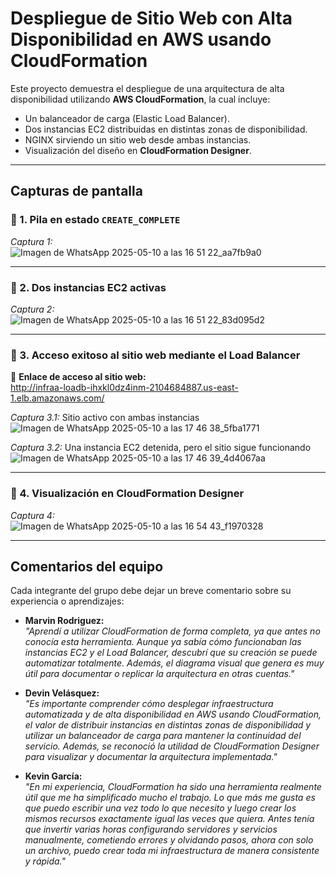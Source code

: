 # Despliegue de Sitio Web con Alta Disponibilidad en AWS usando CloudFormation

Este proyecto demuestra el despliegue de una arquitectura de alta disponibilidad utilizando **AWS CloudFormation**, la cual incluye:

- Un balanceador de carga (Elastic Load Balancer).
- Dos instancias EC2 distribuidas en distintas zonas de disponibilidad.
- NGINX sirviendo un sitio web desde ambas instancias.
- Visualización del diseño en **CloudFormation Designer**.

---

## Capturas de pantalla

### 📌 1. Pila en estado `CREATE_COMPLETE`
*Captura 1:*  
![Imagen de WhatsApp 2025-05-10 a las 16 51 22_aa7fb9a0](https://github.com/user-attachments/assets/317913ec-738a-4207-a658-e9d3b36049dc)


---

### 📌 2. Dos instancias EC2 activas
*Captura 2:*  
![Imagen de WhatsApp 2025-05-10 a las 16 51 22_83d095d2](https://github.com/user-attachments/assets/471cd72c-8578-462c-8b38-e0d4c164e5b9)


---

### 📌 3. Acceso exitoso al sitio web mediante el Load Balancer
🔗 **Enlace de acceso al sitio web:**  
http://infraa-loadb-ihxkl0dz4inm-2104684887.us-east-1.elb.amazonaws.com/

*Captura 3.1:* Sitio activo con ambas instancias  
![Imagen de WhatsApp 2025-05-10 a las 17 46 38_5fba1771](https://github.com/user-attachments/assets/310d7215-77dc-4850-a56a-6626bf33da88)


*Captura 3.2:* Una instancia EC2 detenida, pero el sitio sigue funcionando  
![Imagen de WhatsApp 2025-05-10 a las 17 46 39_4d4067aa](https://github.com/user-attachments/assets/4cbaf7f7-0be3-4266-90e6-e65b5c27cfe4)


---

### 📌 4. Visualización en CloudFormation Designer
*Captura 4:*  
![Imagen de WhatsApp 2025-05-10 a las 16 54 43_f1970328](https://github.com/user-attachments/assets/9fd993a7-c14b-4df6-9882-f7504fc746f1)


---

## Comentarios del equipo

Cada integrante del grupo debe dejar un breve comentario sobre su experiencia o aprendizajes:

- **Marvin Rodriguez:**  
  _"Aprendí a utilizar CloudFormation de forma completa, ya que antes no conocía esta herramienta. Aunque ya sabía cómo funcionaban las instancias EC2 y el Load Balancer, descubrí que su creación se puede automatizar totalmente. Además, el diagrama visual que genera es muy útil para documentar o replicar la arquitectura en otras cuentas."_  

- **Devin Velásquez:**  
  _"Es importante comprender cómo desplegar infraestructura automatizada y de alta disponibilidad en AWS usando CloudFormation, el valor de distribuir instancias en distintas zonas de disponibilidad y utilizar un balanceador de carga para mantener la continuidad del servicio. Además, se reconoció la utilidad de CloudFormation Designer para visualizar y documentar la arquitectura implementada."_  
 
- **Kevin García:**  
  _"En mi experiencia, CloudFormation ha sido una herramienta realmente útil que me ha simplificado mucho el trabajo. Lo que más me gusta es que puedo escribir una vez todo lo que necesito y luego crear los mismos recursos exactamente igual las veces que quiera. Antes tenía que invertir varias horas configurando servidores y servicios manualmente, cometiendo errores y olvidando pasos, ahora con solo un archivo, puedo crear toda mi infraestructura de manera consistente y rápida."_



